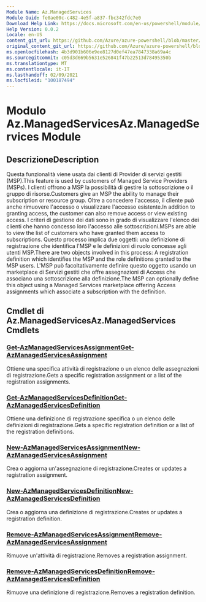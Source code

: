 ```yaml
---
Module Name: Az.ManagedServices
Module Guid: fe0ae00c-c482-4e5f-a837-fbc342fdc7e0
Download Help Link: https://docs.microsoft.com/en-us/powershell/module/az.managedservices
Help Version: 0.0.2
Locale: en-US
content_git_url: https://github.com/Azure/azure-powershell/blob/master/src/ManagedServices/ManagedServices/help/Az.ManagedServices.md
original_content_git_url: https://github.com/Azure/azure-powershell/blob/master/src/ManagedServices/ManagedServices/help/Az.ManagedServices.md
ms.openlocfilehash: 4b3d901b606e9ee8127d0ef47ea7847338a69a4c
ms.sourcegitcommit: c05d3d669b5631e526841f47b22513d78495350b
ms.translationtype: MT
ms.contentlocale: it-IT
ms.lasthandoff: 02/09/2021
ms.locfileid: "100187494"
---
```

# <span data-ttu-id="11707-101">Modulo Az.ManagedServices</span><span class="sxs-lookup"><span data-stu-id="11707-101">Az.ManagedServices Module</span></span>
## <span data-ttu-id="11707-102">Descrizione</span><span class="sxs-lookup"><span data-stu-id="11707-102">Description</span></span>
<span data-ttu-id="11707-103">Questa funzionalità viene usata dai clienti di Provider di servizi gestiti (MSP).</span><span class="sxs-lookup"><span data-stu-id="11707-103">This feature is used by customers of Managed Service Providers (MSPs).</span></span> <span data-ttu-id="11707-104">I clienti offrono a MSP la possibilità di gestire la sottoscrizione o il gruppo di risorse.</span><span class="sxs-lookup"><span data-stu-id="11707-104">Customers give an MSP the ability to manage their subscription or resource group.</span></span> <span data-ttu-id="11707-105">Oltre a concedere l'accesso, il cliente può anche rimuovere l'accesso o visualizzare l'accesso esistente.</span><span class="sxs-lookup"><span data-stu-id="11707-105">In addition to granting access, the customer can also remove access or view existing access.</span></span> <span data-ttu-id="11707-106">I criteri di gestione dei dati sono in grado di visualizzare l'elenco dei clienti che hanno concesso loro l'accesso alle sottoscrizioni.</span><span class="sxs-lookup"><span data-stu-id="11707-106">MSPs are able to view the list of customers who have granted them access to subscriptions.</span></span> <span data-ttu-id="11707-107">Questo processo implica due oggetti: una definizione di registrazione che identifica l'MSP e le definizioni di ruolo concesse agli utenti MSP.</span><span class="sxs-lookup"><span data-stu-id="11707-107">There are two objects involved in this process: A registration definition which identifies the MSP and the role definitions granted to the MSP users.</span></span> <span data-ttu-id="11707-108">L'MSP può facoltativamente definire questo oggetto usando un marketplace di Servizi gestiti che offre assegnazioni di Access che associano una sottoscrizione alla definizione.</span><span class="sxs-lookup"><span data-stu-id="11707-108">The MSP can optionally define this object using a Managed Services marketplace offering Access assignments which associate a subscription with the definition.</span></span>

## <span data-ttu-id="11707-109">Cmdlet di Az.ManagedServices</span><span class="sxs-lookup"><span data-stu-id="11707-109">Az.ManagedServices Cmdlets</span></span>
### [<span data-ttu-id="11707-110">Get-AzManagedServicesAssignment</span><span class="sxs-lookup"><span data-stu-id="11707-110">Get-AzManagedServicesAssignment</span></span>](Get-AzManagedServicesAssignment.md)
<span data-ttu-id="11707-111">Ottiene una specifica attività di registrazione o un elenco delle assegnazioni di registrazione.</span><span class="sxs-lookup"><span data-stu-id="11707-111">Gets a specific registration assignment or a list of the registration assignments.</span></span>

### [<span data-ttu-id="11707-112">Get-AzManagedServicesDefinition</span><span class="sxs-lookup"><span data-stu-id="11707-112">Get-AzManagedServicesDefinition</span></span>](Get-AzManagedServicesDefinition.md)
<span data-ttu-id="11707-113">Ottiene una definizione di registrazione specifica o un elenco delle definizioni di registrazione.</span><span class="sxs-lookup"><span data-stu-id="11707-113">Gets a specific registration definition or a list of the registration definitions.</span></span>

### [<span data-ttu-id="11707-114">New-AzManagedServicesAssignment</span><span class="sxs-lookup"><span data-stu-id="11707-114">New-AzManagedServicesAssignment</span></span>](New-AzManagedServicesAssignment.md)
<span data-ttu-id="11707-115">Crea o aggiorna un'assegnazione di registrazione.</span><span class="sxs-lookup"><span data-stu-id="11707-115">Creates or updates a registration assignment.</span></span>

### [<span data-ttu-id="11707-116">New-AzManagedServicesDefinition</span><span class="sxs-lookup"><span data-stu-id="11707-116">New-AzManagedServicesDefinition</span></span>](New-AzManagedServicesDefinition.md)
<span data-ttu-id="11707-117">Crea o aggiorna una definizione di registrazione.</span><span class="sxs-lookup"><span data-stu-id="11707-117">Creates or updates a registration definition.</span></span>

### [<span data-ttu-id="11707-118">Remove-AzManagedServicesAssignment</span><span class="sxs-lookup"><span data-stu-id="11707-118">Remove-AzManagedServicesAssignment</span></span>](Remove-AzManagedServicesAssignment.md)
<span data-ttu-id="11707-119">Rimuove un'attività di registrazione.</span><span class="sxs-lookup"><span data-stu-id="11707-119">Removes a registration assignment.</span></span>

### [<span data-ttu-id="11707-120">Remove-AzManagedServicesDefinition</span><span class="sxs-lookup"><span data-stu-id="11707-120">Remove-AzManagedServicesDefinition</span></span>](Remove-AzManagedServicesDefinition.md)
<span data-ttu-id="11707-121">Rimuove una definizione di registrazione.</span><span class="sxs-lookup"><span data-stu-id="11707-121">Removes a registration definition.</span></span>

